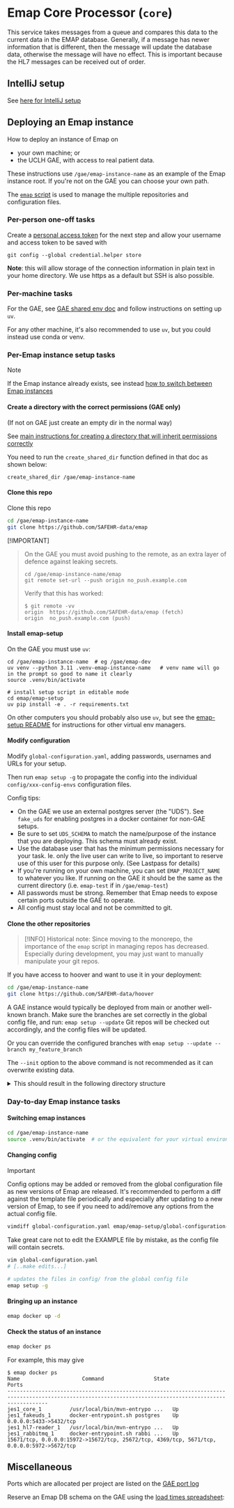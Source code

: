 # Emap Core Processor (`core`)

This service takes messages from a queue and compares this data to the current data in the EMAP database.
Generally, if a message has newer information that is different, then the message will update the database data,
otherwise the message will have no effect. This is important because the HL7 messages can be received out of order.

## IntelliJ setup

See [here for IntelliJ setup](intellij.md)

## Deploying an Emap instance

How to deploy an instance of Emap on
- your own machine; or
- the UCLH GAE, with access to real patient data.

These instructions use `/gae/emap-instance-name` as an example of the Emap instance root.
If you're not on the GAE you can choose your own path.

The [`emap` script](../../emap-setup) is used to manage the multiple repositories and configuration files.

### Per-person one-off tasks

Create a [personal access token](https://docs.github.com/en/github/authenticating-to-github/keeping-your-account-and-data-secure/creating-a-personal-access-token) 
for the next step and allow your username and access token to be saved with

```shell
git config --global credential.helper store
```

**Note**: this will allow storage of the connection information in plain text in your home directory. We use https 
as a default but SSH is also possible.

### Per-machine tasks

For the GAE, see [GAE shared env doc](https://uclh.slab.com/posts/shared-virtual-python-environments-with-uv-u7pa2fv4#hpkxd-per-gae-setup-tasks)
and follow instructions on setting up `uv`.

For any other machine, it's also recommended to use `uv`, but you could instead use conda or venv.

### Per-Emap instance setup tasks
> [!NOTE]
> If the Emap instance already exists, see instead [how to switch between Emap instances](#switching-emap-instances)

#### Create a directory with the correct permissions (GAE only)
(If not on GAE just create an empty dir in the normal way)

See [main instructions for creating a directory that will inherit permissions correctly](https://uclh.slab.com/posts/shared-virtual-python-environments-with-uv-u7pa2fv4#hizbb-per-project-setup-tasks)

You need to run the `create_shared_dir` function defined in that doc as shown below:

`create_shared_dir /gae/emap-instance-name`

#### Clone this repo
Clone this repo
```bash
cd /gae/emap-instance-name
git clone https://github.com/SAFEHR-data/emap
```

[!IMPORTANT]
> On the GAE you must avoid pushing to the remote, as an extra layer of defence against leaking secrets.
> ```
> cd /gae/emap-instance-name/emap
> git remote set-url --push origin no_push.example.com
> ```
> Verify that this has worked:
> ```
> $ git remote -vv
> origin  https://github.com/SAFEHR-data/emap (fetch)
> origin  no_push.example.com (push)
> ```

#### Install <b>emap-setup</b>

On the GAE you must use `uv`:
```shell
cd /gae/emap-instance-name  # eg /gae/emap-dev
uv venv --python 3.11 .venv-emap-instance-name   # venv name will go in the prompt so good to name it clearly
source .venv/bin/activate

# install setup script in editable mode
cd emap/emap-setup
uv pip install -e . -r requirements.txt
```

On other computers you should probably also use `uv`, but see the [emap-setup README](../../emap-setup/README.md)
for instructions for other virtual env managers.

#### Modify configuration
Modify `global-configuration.yaml`, adding passwords, usernames and URLs for your setup.

Then run `emap setup -g` to propagate the config into the individual `config/xxx-config-envs` configuration files.

Config tips:
- On the GAE we use an external postgres server (the "UDS"). See `fake_uds` for enabling postgres in a docker container for non-GAE setups.
- Be sure to set `UDS_SCHEMA` to match the name/purpose of the instance that you are deploying. This schema must already exist.
- Use the database user that has the minimum permissions necessary for your task. Ie. only the live user can write to live, so important to reserve use of this user for this purpose only. (See Lastpass for details)
- If you're running on your own machine, you can set `EMAP_PROJECT_NAME` to whatever you like. If running on the GAE it should be the same as the current directory (i.e. `emap-test` if in `/gae/emap-test`)
- All passwords must be strong. Remember that Emap needs to expose certain ports outside the GAE to operate.
- All config must stay local and not be committed to git.

#### Clone the other repositories

> [!INFO]
> Historical note: Since moving to the monorepo, the importance of the `emap` script in managing repos
> has decreased. Especially during development, you may just want to manually manipulate your git repos.

If you have access to hoover and want to use it in your deployment:
```bash
cd /gae/emap-instance-name
git clone https://github.com/SAFEHR-data/hoover
```

A GAE instance would typically be deployed from main or another well-known branch.
Make sure the branches are set correctly in the global config file, and run:
`emap setup --update`
Git repos will be checked out accordingly, and the config files will be updated.

Or you can override the configured branches with `emap setup --update --branch my_feature_branch`

The `--init` option to the above command is not recommended as it can overwrite existing data.

<details>
    <summary> This should result in the following directory structure</summary>

```bash
$ ls -la /gae/emap-instance-name
total 20
drwxrws---+  8 tomyoung docker 4096 Jan 16 09:27 .
drwxrwx---. 11 root     docker  179 Jan 13 16:26 ..
drwxrws---+  2 tomyoung docker  173 Feb 10  2022 config
drwxrws---+  8 tomyoung docker 4096 Jan 13 11:15 emap
-rwxrwx---.  1 tomyoung docker 2638 Jan 13 11:05 global-configuration.yaml
drwxrws---+  8 tomyoung docker 4096 Jan 13 11:08 hoover
```

If files already exist in the top-level directory, you might want to 
remove the `S` from the group permissions of each file, e.g. `chmod g-s global.configuration.yaml`

```bash
$ tree -L 2
.
.
├── config
│     ├── ...
├── emap
│     ├── README.md
│     ├── core
│     ├── docs
│     ├── emap-checker.xml
│     ├── emap-interchange
│     ├── emap-setup
│     ├── emap-star
│     ├── global-config-envs.EXAMPLE
│     ├── glowroot-config-envs.EXAMPLE
│     └── hl7-reader
├── global-configuration.yaml
├── hoover
      ├── ...
```

</details>

### Day-to-day Emap instance tasks

#### Switching emap instances
```bash
cd /gae/emap-instance-name
source .venv/bin/activate  # or the equivalent for your virtual environment manager
```

#### Changing config
> [!IMPORTANT]
> Config options may be added or removed from the global configuration file as new versions of Emap are released.
> It's recommended to perform a diff against the template file periodically and especially after updating
> to a new version of Emap, to see if you need to add/remove any options from the actual config file.
> ```bash
> vimdiff global-configuration.yaml emap/emap-setup/global-configuration-EXAMPLE.yaml
> ```
> Take great care not to edit the EXAMPLE file by mistake, as the config file will contain secrets.

```bash
vim global-configuration.yaml 
# [..make edits...]

# updates the files in config/ from the global config file
emap setup -g
```

#### Bringing up an instance
```bash
emap docker up -d
```

#### Check the status of an instance
```bash
emap docker ps
```

For example, this may give
```
$ emap docker ps
Name                    Command                State                                               Ports                                           
---------------------------------------------------------------------------------------------------------------------------------------------------------
jes1_core_1         /usr/local/bin/mvn-entrypo ...   Up                                                                                                   
jes1_fakeuds_1      docker-entrypoint.sh postgres    Up         0.0.0.0:5433->5432/tcp                                                                    
jes1_hl7-reader_1   /usr/local/bin/mvn-entrypo ...   Up                                                                                                   
jes1_rabbitmq_1     docker-entrypoint.sh rabbi ...   Up         15671/tcp, 0.0.0.0:15972->15672/tcp, 25672/tcp, 4369/tcp, 5671/tcp, 0.0.0.0:5972->5672/tcp
```

## Miscellaneous

Ports which are allocated per project are listed on the [GAE port log](https://liveuclac.sharepoint.com/sites/RITS-EMAP/_layouts/OneNote.aspx?id=%2Fsites%2FRITS-EMAP%2FSiteAssets%2FInform%20-%20Emap%20Notebook&wd=target%28_Collaboration%20Space%2FOrganisation%20Notes.one%7C3BDBA82E-CB01-45FF-B073-479542EA6D7E%2FGAE%20Port%20Log%7C1C87DFDC-7FCF-4B63-BC51-2BA497BA8DBF%2F%29)

Reserve an Emap DB schema on the GAE using the [load times spreadsheet](https://liveuclac.sharepoint.com/:x:/r/sites/RITS-EMAP-EmapDevChatter/Shared%20Documents/Emap%20Dev%20Chatter/load_times.xlsx?d=w20bdbe908b0f4e309caeb62590e890a0&csf=1&web=1&e=ZiUVZB):
